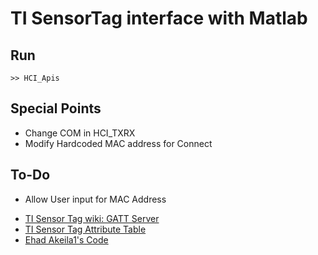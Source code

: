 # TI SensorTag interface with Matlab

  ## Run

  ```
  >> HCI_Apis
  ```
  ## Special Points
  - Change COM in HCI_TXRX
  - Modify Hardcoded MAC address for Connect

  ## To-Do
  - Allow User input for MAC Address

* [TI Sensor Tag wiki: GATT Server](http://processors.wiki.ti.com/index.php/SensorTag_User_Guide#Gatt_Server)
* [TI Sensor Tag Attribute Table](http://processors.wiki.ti.com/images/a/a8/BLE_SensorTag_GATT_Server.pdf)
* [Ehad Akeila1's Code](http://e2e.ti.com/support/wireless_connectivity/f/538/t/206742.aspx)

